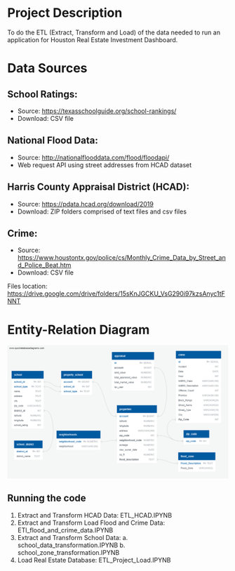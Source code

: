 # Project Description
To do the ETL (Extract, Transform and Load) of the data needed to run an application for Houston Real Estate Investment Dashboard.


# Data Sources

## School Ratings: 
  *	Source: https://texasschoolguide.org/school-rankings/ 
  *	Download: CSV file
  
## National Flood Data: 
  *	Source: http://nationalflooddata.com/flood/floodapi/ 
  *	Web request API using street addresses from HCAD dataset
  
## Harris County Appraisal District (HCAD): 
  *	Source: https://pdata.hcad.org/download/2019
  *	Download: ZIP folders comprised of text files and csv files
  
## Crime:
  *	Source: https://www.houstontx.gov/police/cs/Monthly_Crime_Data_by_Street_and_Police_Beat.htm
  *	Download: CSV file


Files location: https://drive.google.com/drive/folders/15sKnJGCKU_VsG290i97kzsAnyc1tFNNT 

# Entity-Relation Diagram 
![Figure](ETL_Project_ERD.png)

## Running the code
1.	Extract and Transform HCAD Data: ETL_HCAD.IPYNB
2.	Extract and Transform Load Flood and Crime Data: ETl_flood_and_crime_data.IPYNB
3.	Extract and Transform School Data: 
      a.	school_data_transformation.IPYNB
      b.	school_zone_transformation.IPYNB
4.	Load Real Estate Database:  ETL_Project_Load.IPYNB
